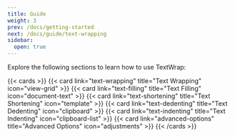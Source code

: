 ```yaml
---
title: Guide
weight: 3
prev: /docs/getting-started
next: /docs/guide/text-wrapping
sidebar:
  open: true
---
```


Explore the following sections to learn how to use TextWrap:

<!--more-->

{{< cards >}}
  {{< card link="text-wrapping" title="Text Wrapping" icon="view-grid" >}}
  {{< card link="text-filling" title="Text Filling" icon="document-text" >}}
  {{< card link="text-shortening" title="Text Shortening" icon="template" >}}
  {{< card link="text-dedenting" title="Text Dedenting" icon="clipboard" >}}
  {{< card link="text-indenting" title="Text Indenting" icon="clipboard-list" >}}
  {{< card link="advanced-options" title="Advanced Options" icon="adjustments" >}}
{{< /cards >}}
